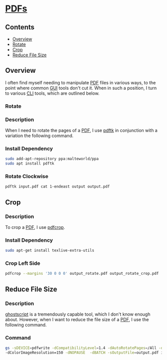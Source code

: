 # [PDFs](https://en.wikipedia.org/wiki/PDF)

## Contents
- [Overview](#overview)
- [Rotate](#rotate)
- [Crop](#crop)
- [Reduce File Size](#reduce-file-size)

## Overview
I often find myself needing to manipulate [PDF](https://en.wikipedia.org/wiki/PDF) files in various ways, to the point where common [GUI](https://en.wikipedia.org/wiki/Graphical_user_interface) tools don't cut it. When in such a position, I turn to various [CLI](https://en.wikipedia.org/wiki/CLI) tools, which are outlined below.

### Rotate

### Description
When I need to rotate the pages of a [PDF](https://en.wikipedia.org/wiki/PDF), I use [pdftk](https://www.pdflabs.com/docs/pdftk-man-page/) in conjunction with a variation the following command.

### Install Dependency
```bash
sudo add-apt-repository ppa:malteworld/ppa
sudo apt install pdftk
```

### Rotate Clockwise
```bash
pdftk input.pdf cat 1-endeast output output.pdf
```

## Crop

### Description
To crop a [PDF](https://en.wikipedia.org/wiki/PDF), I use [pdfcrop](https://ctan.org/pkg/pdfcrop).

### Install Dependency
```bash
sudo apt-get install texlive-extra-utils
```

### Crop Left Side
```bash
pdfcrop --margins '30 0 0 0' output_rotate.pdf output_rotate_crop.pdf
```

## Reduce File Size

### Description
[ghostscript](https://www.ghostscript.com/) is a tremendously capable tool, which I don't know enough about. However, when I want to reduce the file size of a [PDF](), I use the following command.

### Command
```bash
gs -sDEVICE=pdfwrite -dCompatibilityLevel=1.4 -dAutoRotatePages=/All -dDownsampleColorImages=true \
-dColorImageResolution=150 -dNOPAUSE  -dBATCH -sOutputFile=output.pdf input.pdf
```

